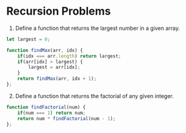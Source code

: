 # Recursion Problems

1. Define a function that returns the largest number in a given array.

```javascript
let largest = 0;

function findMax(arr, idx) {
    if(idx === arr.length) return largest;
    if(arr[idx] > largest) {
        largest = arr[idx];
    }
    return findMax(arr, idx + 1);
};
```

2. Define a function that returns the factorial of any given integer.

```javascript
function findFactorial(num) {
    if(num === 1) return num;
    return num * findFactorial(num - 1);
};
```